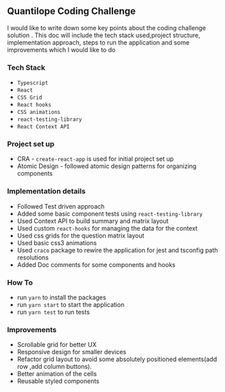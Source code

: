 ## Quantilope Coding Challenge

I would like to write down some key points about the coding challenge solution . This doc will include the tech stack used,project structure, implementation approach, steps to run the application and some improvements which I would like to do

### Tech Stack

- `Typescript`
- `React`
- `CSS Grid`
- `React hooks`
- `CSS animations`
- `react-testing-library`
- `React Context API`

### Project set up

- CRA - `create-react-app` is used for initial project set up
- Atomic Design - followed atomic design patterns for organizing components

### Implementation details

- Followed Test driven approach
- Added some basic component tests using `react-testing-library`
- Used Context API to build summary and matrix layout
- Used custom `react-hooks` for managing the data for the context
- Used css grids for the question matrix layout
- Used basic css3 animations
- Used `craco` package to rewire the application for jest and tsconfig path resolutions
- Added Doc comments for some components and hooks

### How To

- run `yarn` to install the packages
- run `yarn start` to start the application
- run `yarn test` to run tests

### Improvements

- Scrollable grid for better UX
- Responsive design for smaller devices
- Refactor grid layout to avoid some absolutely positioned elements(add row ,add column buttons).
- Better animation of the cells
- Reusable styled components
